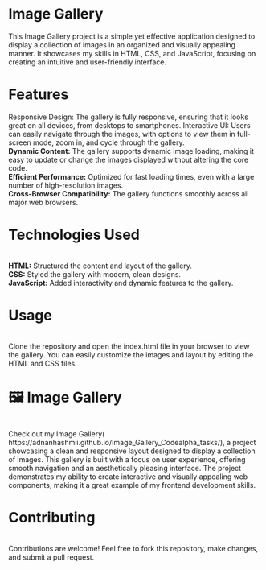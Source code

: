 # Image Gallery
This Image Gallery project is a simple yet effective application designed to display a collection of images in an organized and visually appealing manner. It showcases my skills in HTML, CSS, and JavaScript, focusing on creating an intuitive and user-friendly interface.

# Features
Responsive Design: The gallery is fully responsive, ensuring that it looks great on all devices, from desktops to smartphones.
Interactive UI: Users can easily navigate through the images, with options to view them in full-screen mode, zoom in, and cycle through the gallery.
<br>
<b>Dynamic Content:</b> The gallery supports dynamic image loading, making it easy to update or change the images displayed without altering the core code.
<br>
<b>Efficient Performance:</b> Optimized for fast loading times, even with a large number of high-resolution images.
<br>
<b>Cross-Browser Compatibility:</b> The gallery functions smoothly across all major web browsers.
<br>
 # Technologies Used
<br>
<b>HTML:</b> Structured the content and layout of the gallery.
<br>
<b>CSS:</b> Styled the gallery with modern, clean designs.
<br>
<b>JavaScript:</b> Added interactivity and dynamic features to the gallery.
<br>
<h1>Usage</h1>
<br>
Clone the repository and open the index.html file in your browser to view the gallery. You can easily customize the images and layout by editing the HTML and CSS files.
<br>
<h1>🖼️ Image Gallery</h1>
<br>
Check out my Image Gallery( https://adnanhashmii.github.io/Image_Gallery_Codealpha_tasks/), a project showcasing a clean and responsive layout designed to display a collection of images. This gallery is built with a focus on user experience, offering smooth navigation and an aesthetically pleasing interface. The project demonstrates my ability to create interactive and visually appealing web components, making it a great example of my frontend development skills.
<br>
<h1>Contributing</h1>
<br>
Contributions are welcome! Feel free to fork this repository, make changes, and submit a pull request.